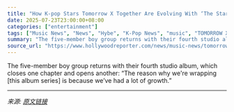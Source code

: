 ```yaml
---
title: "How K-pop Stars Tomorrow X Together Are Evolving With ‘The Star Chapter: Together’"
date: 2025-07-23T23:00:00+08:00
categories: ["entertainment"]
tags: ["Music News", "News", "Hybe", "K-Pop News", "music", "TOMORROW X TOGETHER"]
summary: "The five-member boy group returns with their fourth studio album, which closes one chapter and opens another: “The reason why we're wrapping [this album series] is because we’ve had a lot of growth.”"
source_url: "https://www.hollywoodreporter.com/news/music-news/tomorrow-x-together-the-star-chapter-together-txt-interview-1236324231/"
---
```


The five-member boy group returns with their fourth studio album, which closes one chapter and opens another: “The reason why we're wrapping [this album series] is because we’ve had a lot of growth.”

---

*来源: [原文链接](https://www.hollywoodreporter.com/news/music-news/tomorrow-x-together-the-star-chapter-together-txt-interview-1236324231/)*
